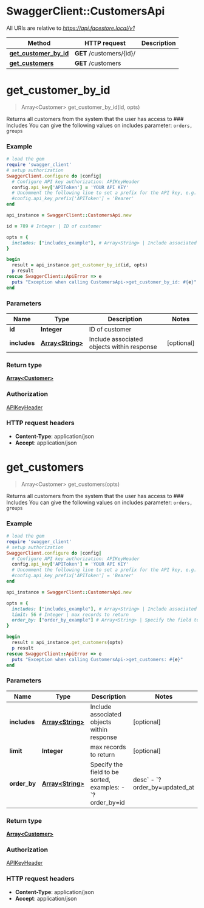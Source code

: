 # SwaggerClient::CustomersApi

All URIs are relative to *https://api.facestore.local/v1*

Method | HTTP request | Description
------------- | ------------- | -------------
[**get_customer_by_id**](CustomersApi.md#get_customer_by_id) | **GET** /customers/{id}/ | 
[**get_customers**](CustomersApi.md#get_customers) | **GET** /customers | 


# **get_customer_by_id**
> Array&lt;Customer&gt; get_customer_by_id(id, opts)



Returns all customers from the system that the user has access to  ### Includes You can give the following values on includes parameter: `orders, groups` 

### Example
```ruby
# load the gem
require 'swagger_client'
# setup authorization
SwaggerClient.configure do |config|
  # Configure API key authorization: APIKeyHeader
  config.api_key['APIToken'] = 'YOUR API KEY'
  # Uncomment the following line to set a prefix for the API key, e.g. 'Bearer' (defaults to nil)
  #config.api_key_prefix['APIToken'] = 'Bearer'
end

api_instance = SwaggerClient::CustomersApi.new

id = 789 # Integer | ID of customer

opts = { 
  includes: ["includes_example"], # Array<String> | Include associated objects within response
}

begin
  result = api_instance.get_customer_by_id(id, opts)
  p result
rescue SwaggerClient::ApiError => e
  puts "Exception when calling CustomersApi->get_customer_by_id: #{e}"
end
```

### Parameters

Name | Type | Description  | Notes
------------- | ------------- | ------------- | -------------
 **id** | **Integer**| ID of customer | 
 **includes** | [**Array&lt;String&gt;**](String.md)| Include associated objects within response | [optional] 

### Return type

[**Array&lt;Customer&gt;**](Customer.md)

### Authorization

[APIKeyHeader](../README.md#APIKeyHeader)

### HTTP request headers

 - **Content-Type**: application/json
 - **Accept**: application/json



# **get_customers**
> Array&lt;Customer&gt; get_customers(opts)



Returns all customers from the system that the user has access to  ### Includes You can give the following values on includes parameter: `orders, groups` 

### Example
```ruby
# load the gem
require 'swagger_client'
# setup authorization
SwaggerClient.configure do |config|
  # Configure API key authorization: APIKeyHeader
  config.api_key['APIToken'] = 'YOUR API KEY'
  # Uncomment the following line to set a prefix for the API key, e.g. 'Bearer' (defaults to nil)
  #config.api_key_prefix['APIToken'] = 'Bearer'
end

api_instance = SwaggerClient::CustomersApi.new

opts = { 
  includes: ["includes_example"], # Array<String> | Include associated objects within response
  limit: 56 # Integer | max records to return
  order_by: ["order_by_example"] # Array<String> | Specify the field to be sorted, examples:  - `?order_by=id|desc` - `?order_by=updated_at|desc,position|asc` 
}

begin
  result = api_instance.get_customers(opts)
  p result
rescue SwaggerClient::ApiError => e
  puts "Exception when calling CustomersApi->get_customers: #{e}"
end
```

### Parameters

Name | Type | Description  | Notes
------------- | ------------- | ------------- | -------------
 **includes** | [**Array&lt;String&gt;**](String.md)| Include associated objects within response | [optional] 
 **limit** | **Integer**| max records to return | [optional] 
 **order_by** | [**Array&lt;String&gt;**](String.md)| Specify the field to be sorted, examples:  - &#x60;?order_by&#x3D;id|desc&#x60; - &#x60;?order_by&#x3D;updated_at|desc,position|asc&#x60;  | [optional] 

### Return type

[**Array&lt;Customer&gt;**](Customer.md)

### Authorization

[APIKeyHeader](../README.md#APIKeyHeader)

### HTTP request headers

 - **Content-Type**: application/json
 - **Accept**: application/json



